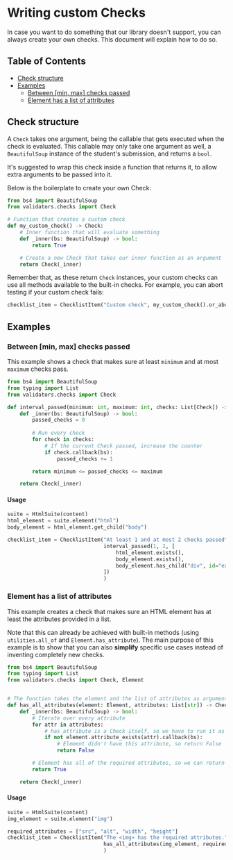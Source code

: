 # Writing custom Checks

In case you want to do something that our library doesn't support, you can always create your own checks. This document will explain how to do so.

## Table of Contents
- [Check structure](#check-structure)
- [Examples](#examples)
    - [Between [min, max] checks passed](#between-min-max-checks-passed)
    - [Element has a list of attributes](#element-has-a-list-of-attributes)

## Check structure

A `Check` takes one argument, being the callable that gets executed when the check is evaluated. This callable may only take one argument as well, a `BeautifulSoup` instance of the student's submission, and returns a `bool`.

It's suggested to wrap this check inside a function that returns it, to allow extra arguments to be passed into it.

Below is the boilerplate to create your own Check:

```python
from bs4 import BeautifulSoup
from validators.checks import Check

# Function that creates a custom check
def my_custom_check() -> Check:
    # Inner function that will evaluate something
    def _inner(bs: BeautifulSoup) -> bool:
        return True

    # Create a new Check that takes our inner function as an argument
    return Check(_inner)
```

Remember that, as these return `Check` instances, your custom checks can use all methods available to the built-in checks. For example, you can abort testing if your custom check fails:

```python
checklist_item = ChecklistItem("Custom check", my_custom_check().or_abort())
```

## Examples

### Between [min, max] checks passed

This example shows a check that makes sure at least `minimum` and at most `maximum` checks pass.

```python
from bs4 import BeautifulSoup
from typing import List
from validators.checks import Check

def interval_passed(minimum: int, maximum: int, checks: List[Check]) -> Check:
    def _inner(bs: BeautifulSoup) -> bool:
        passed_checks = 0
        
        # Run every check
        for check in checks:
            # If the current Check passed, increase the counter
            if check.callback(bs):
                passed_checks += 1

        return minimum <= passed_checks <= maximum

    return Check(_inner)
```

#### Usage

```python
suite = HtmlSuite(content)
html_element = suite.element("html")
body_element = html_element.get_child("body")

checklist_item = ChecklistItem("At least 1 and at most 2 checks passed",
                               interval_passed(1, 2, [
                                   html_element.exists(),
                                   body_element.exists(),
                                   body_element.has_child("div", id="example")
                               ])
                               )
```

### Element has a list of attributes

This example creates a check that makes sure an HTML element has at least the attributes provided in a list.

Note that this can already be achieved with built-in methods (using `utilities.all_of` and `Element.has_attribute`). The main purpose of this example is to show that you can also **simplify** specific use cases instead of inventing completely new checks.

```python
from bs4 import BeautifulSoup
from typing import List
from validators.checks import Check, Element


# The function takes the element and the list of attributes as arguments
def has_all_attributes(element: Element, attributes: List[str]) -> Check:
    def _inner(bs: BeautifulSoup) -> bool:
        # Iterate over every attribute
        for attr in attributes:
            # has_attribute is a Check itself, so we have to run it as well
            if not element.attribute_exists(attr).callback(bs):
                # Element didn't have this attribute, so return False
                return False

        # Element has all of the required attributes, so we can return True
        return True

    return Check(_inner)
```

#### Usage

```python
suite = HtmlSuite(content)
img_element = suite.element("img")

required_attributes = ["src", "alt", "width", "height"]
checklist_item = ChecklistItem("The <img> has the required attributes.",
                               has_all_attributes(img_element, required_attributes)
                               )
```
